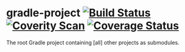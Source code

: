 gradle-project [![Build Status](https://travis-ci.org/mtransitapps/gradle-project.svg?branch=mmathieum)](https://travis-ci.org/mtransitapps/gradle-project) [![Coverity Scan](https://scan.coverity.com/projects/3792/badge.svg?branch=mmathieum)](https://scan.coverity.com/projects/3792) [![Coverage Status](https://img.shields.io/coveralls/mtransitapps/gradle-project.svg?branch=mmathieum)](https://coveralls.io/r/mtransitapps/gradle-project)
==============

The root Gradle project containing [all] other projects as submodules.
